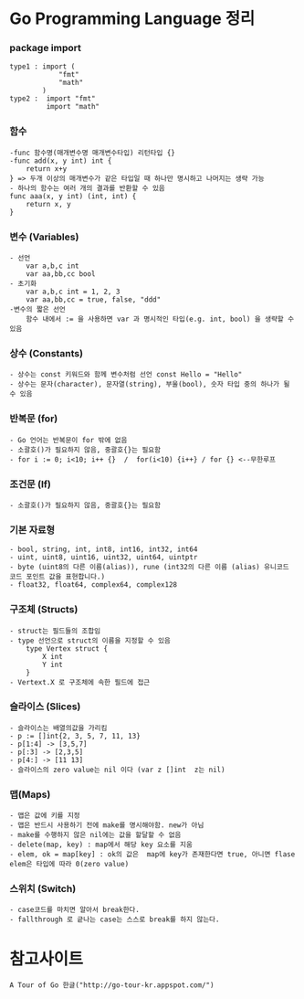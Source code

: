 # Go Programming Language 정리


### package import
	type1 : import (
		    	"fmt"
		    	"math"
			)
	type2 :  import "fmt"
	  		 import "math"


### 함수
	-func 함수명(매개변수명 매개변수타입) 리턴타입 {}
	-func add(x, y int) int {
		return x+y
	} => 두개 이상의 매개변수가 같은 타입일 때 하나만 명시하고 나머지는 생략 가능
	- 하나의 함수는 여러 개의 결과를 반환할 수 있음
	func aaa(x, y int) (int, int) {
		return x, y
	}


### 변수 (Variables)
	- 선언
		var a,b,c int
	  	var aa,bb,cc bool
	- 초기화
		var a,b,c int = 1, 2, 3
		var aa,bb,cc = true, false, "ddd"
	-변수의 짧은 선언
		함수 내에서 := 을 사용하면 var 과 명시적인 타입(e.g. int, bool) 을 생략할 수 있음		


### 상수 (Constants)
	- 상수는 const 키워드와 함께 변수처럼 선언 const Hello = "Hello"
	- 상수는 문자(character), 문자열(string), 부울(bool), 숫자 타입 중의 하나가 될 수 있음


### 반복문 (for)
	- Go 언어는 반복문이 for 밖에 없음
	- 소괄호()가 필요하지 않음, 중괄호{}는 필요함
	- for i := 0; i<10; i++ {}  /  for(i<10) {i++} / for {} <--무한루프


### 조건문 (If)
	- 소괄호()가 필요하지 않음, 중괄호{}는 필요함


### 기본 자료형
	- bool, string, int, int8, int16, int32, int64
	- uint, uint8, uint16, uint32, uint64, uintptr
	- byte (uint8의 다른 이름(alias)), rune (int32의 다른 이름 (alias) 유니코드 코드 포인트 값을 표현합니다.) 
	- float32, float64, complex64, complex128


### 구조체 (Structs)
	- struct는 필드들의 조합임
	- type 선언으로 struct의 이름을 지정할 수 있음
	  	type Vertex struct {
    		X int
    		Y int
		}
	- Vertext.X 로 구조체에 속한 필드에 접근


### 슬라이스 (Slices)
	- 슬라이스는 배열의값을 가리킴
	- p := []int{2, 3, 5, 7, 11, 13}
	- p[1:4] -> [3,5,7] 
	- p[:3] -> [2,3,5]
	- p[4:] -> [11 13]
	- 슬라이스의 zero value는 nil 이다 (var z []int  z는 nil)


### 맵(Maps)
	- 맵은 값에 키를 지정
	- 맵은 반드시 사용하기 전에 make를 명시해야함. new가 아님
	- make를 수행하지 않은 nil에는 값을 할달할 수 없음
	- delete(map, key) : map에서 해당 key 요소를 지움
	- elem, ok = map[key] : ok의 값은  map에 key가 존재한다면 true, 아니면 flase elem은 타입에 따라 0(zero value)


### 스위치 (Switch)
	- case코드를 마치면 알아서 break한다.
	- fallthrough 로 긑나는 case는 스스로 break를 하지 않는다.

# 참고사이트
	A Tour of Go 한글("http://go-tour-kr.appspot.com/")